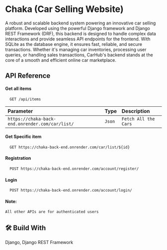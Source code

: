 # Chaka (Car Selling Website)
 A robust and scalable backend system powering an innovative car selling platform. Developed using the powerful Django framework and Django REST Framework (DRF), this backend is designed to handle complex data interactions and provide seamless API endpoints for the frontend. With SQLite as the database engine, it ensures fast, reliable, and secure transactions. Whether it's managing car inventories, processing user queries, or handling sales transactions, CarHub's backend stands at the core of a smooth and efficient online car marketplace.


## API Reference

#### Get all items

```http
  GET /api/items
```

| Parameter | Type     | Description                |
| :-------- | :------- | :------------------------- |
| `https://chaka-back-end.onrender.com/car/list/` | `Json` | `Fetch All the Cars` |

#### Get Specific item

```http
  GET https://chaka-back-end.onrender.com/car/list/${id}
```
#### Registration

```http
  POST https://chaka-back-end.onrender.com/account/register/
```
#### Login

```http
  POST https://chaka-back-end.onrender.com/account/login/
```

#### Note:
    All other APIs are for authenticated users

## 🛠 Build With
Django, Django REST Framework
